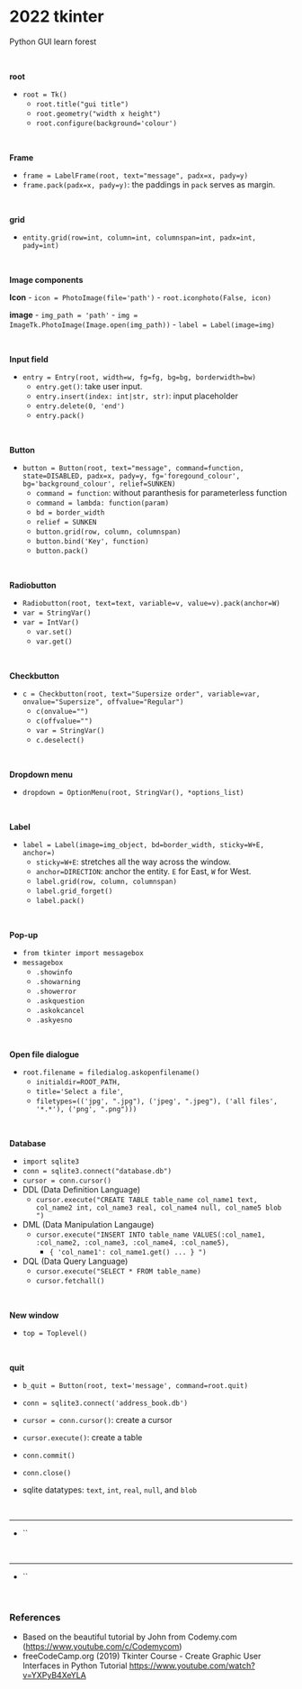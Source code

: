# 2022 tkinter
 Python GUI learn forest

<br>


**root**

  - `root = Tk()`
    - `root.title("gui title")`
    - `root.geometry("width x height")`
    - `root.configure(background='colour')`


<br>

**Frame**

  - `frame = LabelFrame(root, text="message", padx=x, pady=y)`
  - `frame.pack(padx=x, pady=y)`: the paddings in `pack` serves as margin. 

<br>

**grid**

  - `entity.grid(row=int, column=int, columnspan=int, padx=int, pady=int)`

<br>

**Image components**

  **Icon**
    - `icon = PhotoImage(file='path')`
    - `root.iconphoto(False, icon)`

  **image**
    - `img_path = 'path'`
    - `img = ImageTk.PhotoImage(Image.open(img_path))`
    - `label = Label(image=img)`

<br>

**Input field**

  - `entry = Entry(root, width=w, fg=fg, bg=bg, borderwidth=bw)`
    - `entry.get()`: take user input.
    - `entry.insert(index: int|str, str)`: input placeholder
    - `entry.delete(0, 'end')` 
    - `entry.pack()`
    

<br>

**Button**

  - `button = Button(root, text="message", command=function, state=DISABLED, padx=x, pady=y, fg='foregound_colour', bg='background_colour', relief=SUNKEN)`
    - `command = function`: without paranthesis for parameterless function 
    - `command = lambda: function(param)`
    - `bd = border_width`
    - `relief = SUNKEN`
    - `button.grid(row, column, columnspan)`
    - `button.bind('Key', function)`
    - `button.pack()`

<br>

**Radiobutton**

  - `Radiobutton(root, text=text, variable=v, value=v).pack(anchor=W)`
  - `var = StringVar()`
  - `var = IntVar()`
    - `var.set()`
    - `var.get()`

<br>

**Checkbutton**

  - `c = Checkbutton(root, text="Supersize order", variable=var, onvalue="Supersize", offvalue="Regular")`
    - `c(onvalue="")`
    - `c(offvalue="")`
    - `var = StringVar()`
    - `c.deselect()`

<br>

**Dropdown menu**

  - `dropdown = OptionMenu(root, StringVar(), *options_list)`

<br>

**Label**

  - `label = Label(image=img_object, bd=border_width, sticky=W+E, anchor=)`
    - `sticky=W+E`: stretches all the way across the window.
    - `anchor=DIRECTION`: anchor the entity. `E` for East, `W` for West.
    - `label.grid(row, column, columnspan)`
    - `label.grid_forget()`
    - `label.pack()`

<br>

**Pop-up**

  - `from tkinter import messagebox`
  - `messagebox`
    - `.showinfo`
    - `.showarning`
    - `.showerror`
    - `.askquestion`
    - `.askokcancel`
    - `.askyesno`

<br>

**Open file dialogue**

  - `root.filename = filedialog.askopenfilename()`
    - `initialdir=ROOT_PATH,`
    - `title='Select a file'`,
    - `filetypes=(('jpg', ".jpg"), ('jpeg', ".jpeg"), ('all files', '*.*'), ('png', ".png")))`

<br>

**Database**

  - `import sqlite3`
  - `conn = sqlite3.connect("database.db")`
  - `cursor = conn.cursor()`
  - DDL (Data Definition Language)
    - `cursor.execute("CREATE TABLE table_name col_name1 text, col_name2 int, col_name3 real, col_name4 null, col_name5 blob ")`
  - DML (Data Manipulation Langauge)
    - `cursor.execute("INSERT INTO table_name VALUES(:col_name1, :col_name2, :col_name3, :col_name4, :col_name5),`
      - `{ 'col_name1': col_name1.get() ... } ")`
  - DQL (Data Query Language)
    - `cursor.execute("SELECT * FROM table_name)`
    - `cursor.fetchall()`

<br>

**New window**

  - `top = Toplevel()`

<br>

**quit**

  - `b_quit = Button(root, text='message', command=root.quit)`
  - `conn = sqlite3.connect('address_book.db')`
  - `cursor = conn.cursor()`: create a cursor
  - `cursor.execute()`: create a table
  - `conn.commit()`
  - `conn.close()`
 
  - sqlite datatypes: `text`, `int`, `real`, `null`, and `blob`

<br>

****

  - ``

<br>


****

  - ``

<br>



### References
 
  - Based on the beautiful tutorial by John from Codemy.com (https://www.youtube.com/c/Codemycom)
  - freeCodeCamp.org (2019) Tkinter Course - Create Graphic User Interfaces in Python Tutorial https://www.youtube.com/watch?v=YXPyB4XeYLA
